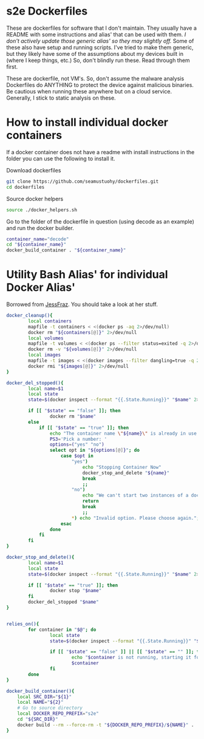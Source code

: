 # s2e Dockerfiles

These are dockerfiles for software that I don't maintain. They usually have a README with some instructions and alias' that can be used with them. *I don't actively update those generic alias' so they may slightly off.* Some of these also have setup and running scripts. I've tried to make them generic, but they likely have some of the assumptions about my devices built in (where I keep things, etc.) So, don't blindly run these. Read through them first.

These are dockerfile, not VM's. So, don't assume the malware analysis Dockerfiles do ANYTHING to protect the device against malicious binaries. Be cautious when running these anywhere but on a cloud service. Generally, I stick to static analysis on these.


# How to install individual docker containers

If a docker container does not have a readme with install instructions in the folder you can use the following to install it.

Download dockerfiles

```sh
git clone https://github.com/seamustuohy/dockerfiles.git
cd dockerfiles
```

Source docker helpers

```sh
source ./docker_helpers.sh
```

Go to the folder of the dockerfile in question (using decode as an example) and run the docker builder.

```sh
container_name="decode"
cd "${container_name}"
docker_build_container . "${container_name}"
```



# Utility Bash Alias' for individual Docker Alias'
Borrowed from [JessFraz](https://github.com/jessfraz/dotfiles/blob/master/.dockerfunc). You should take a look at her stuff.
```bash
docker_cleanup(){
        local containers
        mapfile -t containers < <(docker ps -aq 2>/dev/null)
        docker rm "${containers[@]}" 2>/dev/null
        local volumes
        mapfile -t volumes < <(docker ps --filter status=exited -q 2>/dev/null)
        docker rm -v "${volumes[@]}" 2>/dev/null
        local images
        mapfile -t images < <(docker images --filter dangling=true -q 2>/dev/null)
        docker rmi "${images[@]}" 2>/dev/null
}

docker_del_stopped(){
        local name=$1
        local state
        state=$(docker inspect --format "{{.State.Running}}" "$name" 2>/dev/null)

        if [[ "$state" == "false" ]]; then
                docker rm "$name"
        else
            if [[ "$state" == "true" ]]; then
                echo "The container name \"${name}\" is already in use. Would you like to kill the current container and start a new one?"
                PS3='Pick a number: '
                options=("yes" "no")
                select opt in "${options[@]}"; do
                    case $opt in
                        "yes")
                            echo "Stopping Container Now"
                            docker_stop_and_delete "${name}"
                            break
                            ;;
                        "no")
                            echo "We can't start two instances of a docker container. Exiting..."
                            return
                            break
                            ;;
                        *) echo "Invalid option. Please choose again.";;
                    esac
                done
            fi
        fi
}

docker_stop_and_delete(){
        local name=$1
        local state
        state=$(docker inspect --format "{{.State.Running}}" "$name" 2>/dev/null)

        if [[ "$state" == "true" ]]; then
                docker stop "$name"
        fi
        docker_del_stopped "$name"
}


relies_on(){
        for container in "$@"; do
                local state
                state=$(docker inspect --format "{{.State.Running}}" "$container" 2>/dev/null)

                if [[ "$state" == "false" ]] || [[ "$state" == "" ]]; then
                        echo "$container is not running, starting it for you."
                        $container
                fi
        done
}

docker_build_container(){
    local SRC_DIR="${1}"
    local NAME="${2}"
    # Go to source directory
    local DOCKER_REPO_PREFIX="s2e"
    cd "${SRC_DIR}"
    docker build --rm --force-rm -t "${DOCKER_REPO_PREFIX}/${NAME}" .
}

```
